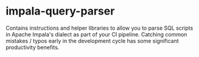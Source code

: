 # impala-query-parser
Contains instructions and helper libraries to allow you to parse SQL scripts in Apache Impala's dialect as part of your CI pipeline. Catching common mistakes / typos early in the development cycle has some significant productivity benefits.
